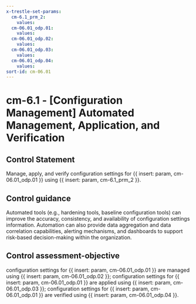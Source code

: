 ```yaml
---
x-trestle-set-params:
  cm-6.1_prm_2:
    values:
  cm-06.01_odp.01:
    values:
  cm-06.01_odp.02:
    values:
  cm-06.01_odp.03:
    values:
  cm-06.01_odp.04:
    values:
sort-id: cm-06.01
---
```


# cm-6.1 - \[Configuration Management\] Automated Management, Application, and Verification

## Control Statement

Manage, apply, and verify configuration settings for {{ insert: param, cm-06.01_odp.01 }} using {{ insert: param, cm-6.1_prm_2 }}.

## Control guidance

Automated tools (e.g., hardening tools, baseline configuration tools) can improve the accuracy, consistency, and availability of configuration settings information. Automation can also provide data aggregation and data correlation capabilities, alerting mechanisms, and dashboards to support risk-based decision-making within the organization.

## Control assessment-objective

configuration settings for {{ insert: param, cm-06.01_odp.01 }} are managed using {{ insert: param, cm-06.01_odp.02 }};
configuration settings for {{ insert: param, cm-06.01_odp.01 }} are applied using {{ insert: param, cm-06.01_odp.03 }};
configuration settings for {{ insert: param, cm-06.01_odp.01 }} are verified using {{ insert: param, cm-06.01_odp.04 }}.
